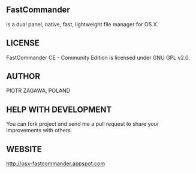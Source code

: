 ## FastCommander
is a dual panel, native, fast, lightweight file manager for OS X.

## LICENSE
FastCommander CE - Community Edition is licensed under GNU GPL v2.0.

## AUTHOR
PIOTR ZAGAWA, POLAND

## HELP WITH DEVELOPMENT
You can fork project and send me a pull request to share your improvements with others.

## WEBSITE
http://osx-fastcommander.appspot.com
